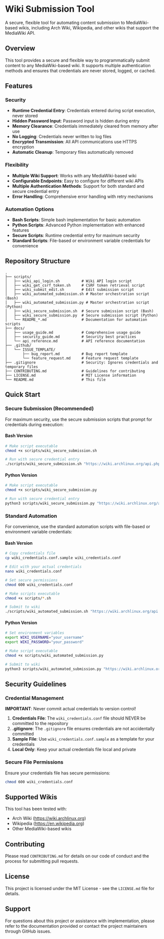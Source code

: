 # Wiki Submission Tool

A secure, flexible tool for automating content submission to MediaWiki-based wikis, including Arch Wiki, Wikipedia, and other wikis that support the MediaWiki API.

## Overview

This tool provides a secure and flexible way to programmatically submit content to any MediaWiki-based wiki. It supports multiple authentication methods and ensures that credentials are never stored, logged, or cached.

## Features

### Security
- **Runtime Credential Entry**: Credentials entered during script execution, never stored
- **Hidden Password Input**: Password input is hidden during entry
- **Memory Clearance**: Credentials immediately cleared from memory after use
- **No Logging**: Credentials never written to log files
- **Encrypted Transmission**: All API communications use HTTPS encryption
- **Automatic Cleanup**: Temporary files automatically removed

### Flexibility
- **Multiple Wiki Support**: Works with any MediaWiki-based wiki
- **Configurable Endpoints**: Easy to configure for different wiki APIs
- **Multiple Authentication Methods**: Support for both standard and secure credential entry
- **Error Handling**: Comprehensive error handling with retry mechanisms

### Automation Options
- **Bash Scripts**: Simple bash implementation for basic automation
- **Python Scripts**: Advanced Python implementation with enhanced features
- **Secure Scripts**: Runtime credential entry for maximum security
- **Standard Scripts**: File-based or environment variable credentials for convenience

## Repository Structure

```
.
├── scripts/
│   ├── wiki_api_login.sh          # Wiki API login script
│   ├── wiki_get_csrf_token.sh     # CSRF token retrieval script
│   ├── wiki_submit_edit.sh        # Edit submission script
│   ├── wiki_automated_submission.sh # Master orchestration script (Bash)
│   ├── wiki_automated_submission.py # Master orchestration script (Python)
│   ├── wiki_secure_submission.sh  # Secure submission script (Bash)
│   ├── wiki_secure_submission.py  # Secure submission script (Python)
│   └── README_*.md                # Documentation for automation scripts
├── docs/
│   ├── usage_guide.md             # Comprehensive usage guide
│   ├── security_guide.md          # Security best practices
│   └── api_reference.md           # API reference documentation
├── .github/
│   └── ISSUE_TEMPLATE/
│       ├── bug_report.md          # Bug report template
│       └── feature_request.md     # Feature request template
├── .gitignore                     # Security: Ignores credentials and temporary files
├── CONTRIBUTING.md                # Guidelines for contributing
├── LICENSE.md                     # MIT License information
└── README.md                      # This file
```

## Quick Start

### Secure Submission (Recommended)

For maximum security, use the secure submission scripts that prompt for credentials during execution:

#### Bash Version
```bash
# Make script executable
chmod +x scripts/wiki_secure_submission.sh

# Run with secure credential entry
./scripts/wiki_secure_submission.sh "https://wiki.archlinux.org/api.php" "Page Title" "content_file.md" "Edit summary"
```

#### Python Version
```bash
# Make script executable
chmod +x scripts/wiki_secure_submission.py

# Run with secure credential entry
python3 scripts/wiki_secure_submission.py "https://wiki.archlinux.org/api.php" "Page Title" "content_file.md" "Edit summary"
```

### Standard Automation

For convenience, use the standard automation scripts with file-based or environment variable credentials:

#### Bash Version
```bash
# Copy credentials file
cp wiki_credentials.conf.sample wiki_credentials.conf

# Edit with your actual credentials
nano wiki_credentials.conf

# Set secure permissions
chmod 600 wiki_credentials.conf

# Make scripts executable
chmod +x scripts/*.sh

# Submit to wiki
./scripts/wiki_automated_submission.sh "https://wiki.archlinux.org/api.php" "Page Title" "content_file.md" "Edit summary"
```

#### Python Version
```bash
# Set environment variables
export WIKI_USERNAME="your_username"
export WIKI_PASSWORD="your_password"

# Make script executable
chmod +x scripts/wiki_automated_submission.py

# Submit to wiki
python3 scripts/wiki_automated_submission.py "https://wiki.archlinux.org/api.php" "Page Title" "content_file.md" "Edit summary"
```

## Security Guidelines

### Credential Management

**IMPORTANT**: Never commit actual credentials to version control!

1. **Credentials File**: The `wiki_credentials.conf` file should NEVER be committed to the repository
2. **.gitignore**: The `.gitignore` file ensures credentials are not accidentally committed
3. **Sample File**: Use `wiki_credentials.conf.sample` as a template for your credentials
4. **Local Only**: Keep your actual credentials file local and private

### Secure File Permissions

Ensure your credentials file has secure permissions:
```bash
chmod 600 wiki_credentials.conf
```

## Supported Wikis

This tool has been tested with:
- Arch Wiki (https://wiki.archlinux.org)
- Wikipedia (https://en.wikipedia.org)
- Other MediaWiki-based wikis

## Contributing

Please read `CONTRIBUTING.md` for details on our code of conduct and the process for submitting pull requests.

## License

This project is licensed under the MIT License - see the `LICENSE.md` file for details.

## Support

For questions about this project or assistance with implementation, please refer to the documentation provided or contact the project maintainers through GitHub issues.